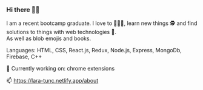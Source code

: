### Hi there 💁‍♀️

I am a recent bootcamp graduate. 
I love to 👩🏻‍💻, learn new things 🕵️ and find solutions to things with web technologies 🔧.\
As well as blob emojis and books. 

Languages: HTML, CSS, React.js, Redux, Node.js, Express, MongoDb, Firebase, C++ 

🌱 Currently working on: chrome extensions 

📫 https://lara-tunc.netlify.app/about 



<!--
**LaraTunc/LaraTunc** is a ✨ _special_ ✨ repository because its `README.md` (this file) appears on your GitHub profile.

Here are some ideas to get you started:

- 🔭 I’m currently working on ...
- 🌱 I’m currently learning ...
- 👯 I’m looking to collaborate on ...
- 🤔 I’m looking for help with ...
- 💬 Ask me about ...
- 📫 How to reach me: ...
- 😄 Pronouns: ...
- ⚡ Fun fact: ...
-->
